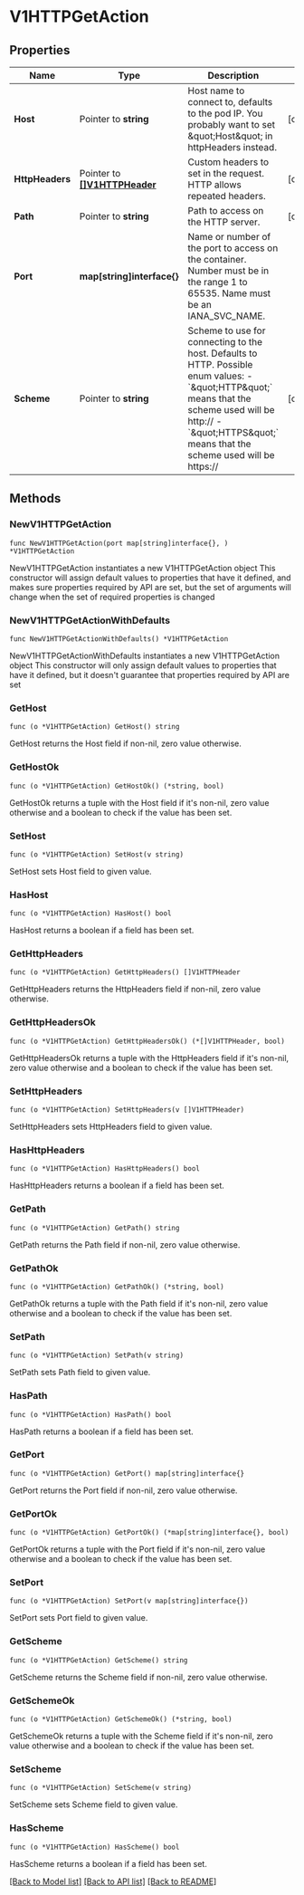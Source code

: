 # V1HTTPGetAction

## Properties

Name | Type | Description | Notes
------------ | ------------- | ------------- | -------------
**Host** | Pointer to **string** | Host name to connect to, defaults to the pod IP. You probably want to set \&quot;Host\&quot; in httpHeaders instead. | [optional] 
**HttpHeaders** | Pointer to [**[]V1HTTPHeader**](V1HTTPHeader.md) | Custom headers to set in the request. HTTP allows repeated headers. | [optional] 
**Path** | Pointer to **string** | Path to access on the HTTP server. | [optional] 
**Port** | **map[string]interface{}** | Name or number of the port to access on the container. Number must be in the range 1 to 65535. Name must be an IANA_SVC_NAME. | 
**Scheme** | Pointer to **string** | Scheme to use for connecting to the host. Defaults to HTTP.  Possible enum values:  - &#x60;\&quot;HTTP\&quot;&#x60; means that the scheme used will be http://  - &#x60;\&quot;HTTPS\&quot;&#x60; means that the scheme used will be https:// | [optional] 

## Methods

### NewV1HTTPGetAction

`func NewV1HTTPGetAction(port map[string]interface{}, ) *V1HTTPGetAction`

NewV1HTTPGetAction instantiates a new V1HTTPGetAction object
This constructor will assign default values to properties that have it defined,
and makes sure properties required by API are set, but the set of arguments
will change when the set of required properties is changed

### NewV1HTTPGetActionWithDefaults

`func NewV1HTTPGetActionWithDefaults() *V1HTTPGetAction`

NewV1HTTPGetActionWithDefaults instantiates a new V1HTTPGetAction object
This constructor will only assign default values to properties that have it defined,
but it doesn't guarantee that properties required by API are set

### GetHost

`func (o *V1HTTPGetAction) GetHost() string`

GetHost returns the Host field if non-nil, zero value otherwise.

### GetHostOk

`func (o *V1HTTPGetAction) GetHostOk() (*string, bool)`

GetHostOk returns a tuple with the Host field if it's non-nil, zero value otherwise
and a boolean to check if the value has been set.

### SetHost

`func (o *V1HTTPGetAction) SetHost(v string)`

SetHost sets Host field to given value.

### HasHost

`func (o *V1HTTPGetAction) HasHost() bool`

HasHost returns a boolean if a field has been set.

### GetHttpHeaders

`func (o *V1HTTPGetAction) GetHttpHeaders() []V1HTTPHeader`

GetHttpHeaders returns the HttpHeaders field if non-nil, zero value otherwise.

### GetHttpHeadersOk

`func (o *V1HTTPGetAction) GetHttpHeadersOk() (*[]V1HTTPHeader, bool)`

GetHttpHeadersOk returns a tuple with the HttpHeaders field if it's non-nil, zero value otherwise
and a boolean to check if the value has been set.

### SetHttpHeaders

`func (o *V1HTTPGetAction) SetHttpHeaders(v []V1HTTPHeader)`

SetHttpHeaders sets HttpHeaders field to given value.

### HasHttpHeaders

`func (o *V1HTTPGetAction) HasHttpHeaders() bool`

HasHttpHeaders returns a boolean if a field has been set.

### GetPath

`func (o *V1HTTPGetAction) GetPath() string`

GetPath returns the Path field if non-nil, zero value otherwise.

### GetPathOk

`func (o *V1HTTPGetAction) GetPathOk() (*string, bool)`

GetPathOk returns a tuple with the Path field if it's non-nil, zero value otherwise
and a boolean to check if the value has been set.

### SetPath

`func (o *V1HTTPGetAction) SetPath(v string)`

SetPath sets Path field to given value.

### HasPath

`func (o *V1HTTPGetAction) HasPath() bool`

HasPath returns a boolean if a field has been set.

### GetPort

`func (o *V1HTTPGetAction) GetPort() map[string]interface{}`

GetPort returns the Port field if non-nil, zero value otherwise.

### GetPortOk

`func (o *V1HTTPGetAction) GetPortOk() (*map[string]interface{}, bool)`

GetPortOk returns a tuple with the Port field if it's non-nil, zero value otherwise
and a boolean to check if the value has been set.

### SetPort

`func (o *V1HTTPGetAction) SetPort(v map[string]interface{})`

SetPort sets Port field to given value.


### GetScheme

`func (o *V1HTTPGetAction) GetScheme() string`

GetScheme returns the Scheme field if non-nil, zero value otherwise.

### GetSchemeOk

`func (o *V1HTTPGetAction) GetSchemeOk() (*string, bool)`

GetSchemeOk returns a tuple with the Scheme field if it's non-nil, zero value otherwise
and a boolean to check if the value has been set.

### SetScheme

`func (o *V1HTTPGetAction) SetScheme(v string)`

SetScheme sets Scheme field to given value.

### HasScheme

`func (o *V1HTTPGetAction) HasScheme() bool`

HasScheme returns a boolean if a field has been set.


[[Back to Model list]](../README.md#documentation-for-models) [[Back to API list]](../README.md#documentation-for-api-endpoints) [[Back to README]](../README.md)


